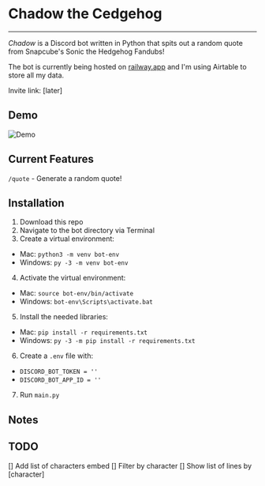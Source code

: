 # Chadow the Cedgehog
-----
*Chadow* is a Discord bot written in Python that spits out a random quote from Snapcube's Sonic the Hedgehog Fandubs!

The bot is currently being hosted on [railway.app](https://railway.app) and I'm using Airtable to store all my data. 

Invite link: [later]

## Demo

![Demo](https://cdn.discordapp.com/attachments/1030373948694728764/1033689034742046820/Testing_BlurbBot.gif)

## Current Features
`/quote` - Generate a random quote!

## Installation
1. Download this repo
2. Navigate to the bot directory via Terminal
3. Create a virtual environment: 
- Mac: `python3 -m venv bot-env`
- Windows: `py -3 -m venv bot-env` 
4. Activate the virtual environment: 
- Mac: `source bot-env/bin/activate`
- Windows: `bot-env\Scripts\activate.bat`
5. Install the needed libraries: 
- Mac: `pip install -r requirements.txt`
- Windows: `py -3 -m pip install -r requirements.txt`
6. Create a `.env` file with:
- `DISCORD_BOT_TOKEN = ''`
- `DISCORD_BOT_APP_ID = ''`
7. Run `main.py`

## Notes

## TODO
[] Add list of characters embed
[] Filter by character
[] Show list of lines by [character]